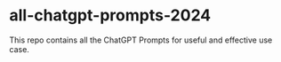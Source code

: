 # all-chatgpt-prompts-2024
This repo contains all the ChatGPT Prompts for useful and effective use case. 
